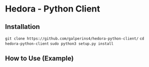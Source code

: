 # Hedora - Python Client

## Installation
```git clone https://github.com/galperins4/hedora-python-client/```
```cd hedora-python-client```
```sudo python3 setup.py install```

## How to Use (Example)
